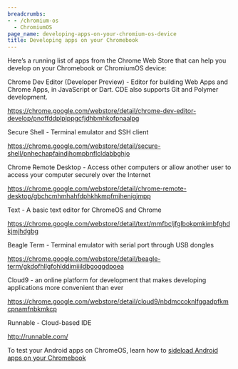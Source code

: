 ```yaml
---
breadcrumbs:
- - /chromium-os
  - ChromiumOS
page_name: developing-apps-on-your-chromium-os-device
title: Developing apps on your Chromebook
---
```


Here’s a running list of apps from the Chrome Web Store that can help you
develop on your Chromebook or ChromiumOS device:

Chrome Dev Editor (Developer Preview) - Editor for building Web Apps and Chrome
Apps, in JavaScript or Dart. CDE also supports Git and Polymer development.

<https://chrome.google.com/webstore/detail/chrome-dev-editor-develop/pnoffddplpippgcfjdhbmhkofpnaalpg>

Secure Shell - Terminal emulator and SSH client

<https://chrome.google.com/webstore/detail/secure-shell/pnhechapfaindjhompbnflcldabbghjo>

Chrome Remote Desktop - Access other computers or allow another user to access
your computer securely over the Internet

<https://chrome.google.com/webstore/detail/chrome-remote-desktop/gbchcmhmhahfdphkhkmpfmihenigjmpp>

Text - A basic text editor for ChromeOS and Chrome

<https://chrome.google.com/webstore/detail/text/mmfbcljfglbokpmkimbfghdkjmjhdgbg>

Beagle Term - Terminal emulator with serial port through USB dongles

<https://chrome.google.com/webstore/detail/beagle-term/gkdofhllgfohlddimiiildbgoggdpoea>

Cloud9 - an online platform for development that makes developing applications
more convenient than ever

<https://chrome.google.com/webstore/detail/cloud9/nbdmccoknlfggadpfkmcpnamfnbkmkcp>

Runnable - Cloud-based IDE

<http://runnable.com/>

To test your Android apps on ChromeOS, learn how to [sideload Android apps on
your Chromebook](/chromium-os/sideload-android-apps-on-chromebook)

